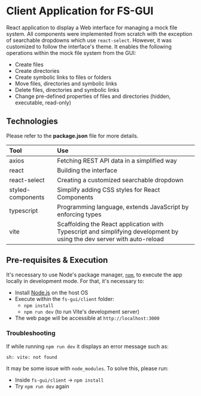 # Client Application for FS-GUI

React application to display a Web interface for managing a mock file system. All components were implemented from scratch with the exception of searchable dropdowns which use `react-select`. However, it was customized to follow the interface's theme. It enables the following operations within the mock file system from the GUI:

- Create files
- Create directories
- Create symbolic links to files or folders
- Move files, directories and symbolic links
- Delete files, directories and symbolic links
- Change pre-defined properties of files and directories (hidden, executable, read-only)

## Technologies

Please refer to the **package.json** file for more details.

| Tool | Use |
| :------ | :-----------|
| axios | Fetching REST API data in a simplified way |
| react | Building the interface |
| react-select | Creating a customized searchable dropdown |
| styled-components | Simplify adding CSS styles for React Components |
| typescript | Programming language, extends JavaScript by enforcing types |
| vite | Scaffolding the React application with Typescript and simplifying development by using the dev server with auto-reload |


## Pre-requisites & Execution

It's necessary to use Node's package manager, [`npm`](https://nodejs.org/en/learn/getting-started/an-introduction-to-the-npm-package-manager), to execute the app locally in development mode. For that, it's necessary to:

- Install [Node.js](https://nodejs.org/) on the host OS
- Execute within the `fs-gui/client` folder:
  - `npm install`
  - `npm run dev` (to run Vite's development server)
- The web page will be accessible at `http://localhost:3000`


### Troubleshooting

If while running `npm run dev` it displays an error message such as:

```
sh: vite: not found
```

It may be some issue with `node_modules`. To solve this, please run:

- Inside `fs-gui/client` -> `npm install`
- Try `npm run dev` again
